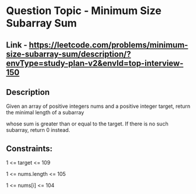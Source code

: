 # Question Topic - Minimum Size Subarray Sum

## Link - https://leetcode.com/problems/minimum-size-subarray-sum/description/?envType=study-plan-v2&envId=top-interview-150

## Description

Given an array of positive integers nums and a positive integer target, return the minimal length of a subarray

 whose sum is greater than or equal to the target. If there is no such subarray, return 0 instead.

 ## Constraints:

1 <= target <= 109

1 <= nums.length <= 105

1 <= nums[i] <= 104

